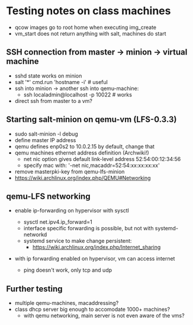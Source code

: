 # Testing notes on class machines

- qcow images go to root home when executing img_create
- vm_start does not return anything with salt, machines do start

## SSH connection from master -> minion -> virtual machine

- sshd state works on minion
- salt '*' cmd.run 'hostname -i' # useful
- ssh into minion -> another ssh into qemu-machine:
  - ssh localadmin@localhost -p 10022 # works
- direct ssh from master to a vm?


## Starting salt-minion on qemu-vm (LFS-0.3.3)

- sudo salt-minion -l debug
- define master IP address
- qemu defines enp0s2 to 10.0.2.15 by default, change that
- qemu machines ethernet address definition (Archwiki!)
  - net nic option gives default link-level address 52:54:00:12:34:56
  - specify mac with: '-net nic,macaddr=52:54:xx:xx:xx:xx'
- remove masterpki-key from qemu-lfs-minion
- https://wiki.archlinux.org/index.php/QEMU#Networking

## qemu-LFS networking

- enable ip-forwarding on hypervisor with sysctl
  - sysctl net.ipv4.ip_forward=1
  - interface specific forwarding is possible, but not with systemd-networkd
  - systemd service to make change persistent:
    - https://wiki.archlinux.org/index.php/Internet_sharing

- with ip forwarding enabled on hypervisor, vm can access internet
  - ping doesn't work, only tcp and udp

## Further testing

- multiple qemu-machines, macaddressing?
- class dhcp server big enough to accomodate 1000+ machines?
  - with qemu networking, main server is not even aware of the vms?


